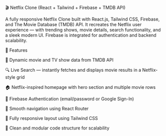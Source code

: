 🎬 Netflix Clone (React + Tailwind + Firebase + TMDB API)

A fully responsive Netflix Clone built with React.js, Tailwind CSS, Firebase, and The Movie Database (TMDB) API.
It recreates the Netflix user experience — with trending shows, movie details, search functionality, and a sleek modern UI. Firebase is integrated for authentication and backend scalability.

🚀 Features

🎥 Dynamic movie and TV show data from TMDB API

🔍 Live Search — instantly fetches and displays movie results in a Netflix-style grid

🏠 Netflix-inspired homepage with hero section and multiple movie rows

🔐 Firebase Authentication (email/password or Google Sign-In)

🧭 Smooth navigation using React Router

📱 Fully responsive layout using Tailwind CSS

🧠 Clean and modular code structure for scalability